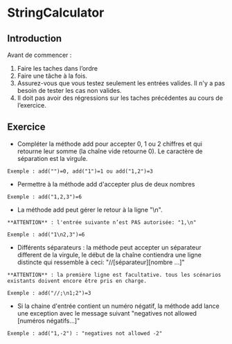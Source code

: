 # StringCalculator

## Introduction

Avant de commencer : 
1. Faire les taches dans l’ordre
2. Faire une tâche à la fois.
3. Assurez-vous que vous testez seulement les entrées valides. Il n'y a pas besoin de tester les cas non valides.
4. Il doit pas avoir des régressions sur les taches précédentes au cours de l’exercice.


## Exercice
 
* Compléter la méthode add pour accepter 0, 1 ou 2 chiffres et qui retourne leur somme (la chaîne vide retourne 0). Le caractère de séparation est la virgule.
```
Exemple : add("")=0, add("1")=1 ou add("1,2")=3
```
   
* Permettre à la méthode add d'accepter plus de deux nombres
```
Exemple : add("1,2,3")=6
```
   
* La méthode add peut gérer le retour à la ligne "\n".
```
**ATTENTION** : l'entrée suivante n’est PAS autorisée: "1,\n"
```
```
Exemple : add("1\n2,3")=6
```
   
* Différents séparateurs : la méthode peut accepter un séparateur different de la virgule, le début de la chaîne contiendra une ligne distincte qui ressemble à ceci: "//[séparateur]\[nombre ...]"
```
**ATTENTION** : la première ligne est facultative. tous les scénarios existants doivent encore être pris en charge.
```
```
Exemple : add("//;\n1;2")=3
```
       
* Si la chaine d'entrée contient un numéro négatif, la méthode add lance une exception avec le message suivant "negatives not allowed [numéros négatifs...]"
```
Exemple : add("1,-2") : "negatives not allowed -2"
```